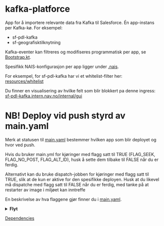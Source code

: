 # kafka-platforce

App for å importere relevante data fra Kafka til Salesforce.
Én app-instans per Kafka-kø.
For eksempel:
* sf-pdl-kafka
* sf-geografisktilknytning

Kafka-eventer kan filtreres og modifiseres programmatisk per app, se [Bootstrap.kt](https://github.com/navikt/sf-pdl-kafka/blob/master/src/main/kotlin/no/nav/sf/pdl/kafka/Bootstrap.kt).

Spesifikk NAIS-konfigurasjon per app ligger under [.nais](https://github.com/navikt/sf-pdl-kafka/tree/master/.nais).

For eksempel, for sf-pdl-kafka har vi et whitelist-filter her:
[resources/whitelist](https://github.com/navikt/sf-pdl-kafka/tree/master/src/main/resources/whitelist)

Du finner en visualisering av hvilke felt som blir blokkert pa denne ingress:
[sf-pdl-kafka.intern.nav.no/internal/gui](https://sf-pdl-kafka.intern.nav.no/internal/gui)


# NB! Deploy vid push styrd av main.yaml
Merk at statusen til [main.yaml](https://github.com/navikt/sf-pdl-kafka/blob/master/.github/workflows/main.yml) bestemmer hvilken app som blir deployet og hvor ved push.

Hvis du bruker main.yml for kjøringer med flagg satt til TRUE (FLAG_SEEK, FLAG_NO_POST, FLAG_ALT_ID), husk å sette dem tilbake til FALSE når du er ferdig.

Alternativt kan du bruke dispatch-jobben for kjøringer med flagg satt til TRUE, slik at de kun er aktive for den spesifikke deployen. Husk at du likevel må dispatche med flagg satt til FALSE når du er ferdig, med tanke på at restarter av image i miljøet kan inntreffe

En beskrivelse av hva flaggene gjør finner du i [main.yaml](https://github.com/navikt/sf-pdl-kafka/blob/master/.github/workflows/main.yml).

<details>
<summary><strong>Flyt</strong></summary>

[![](https://mermaid.ink/img/pako:eNpdU0tu2zAQvcqAa8uQ_4oWBWI7Tty0aNAEXVTOgpZGMiGKJEg6aer4OL1D97lYh3TaBN2JfN8ZQgdW6gpZzmqpH8sdtx7ulhsFcF5c87rlcKeNKCGBWlvA1mFnUIKrE1PJpA2Me0iSDzAv5lp75y03_dYT_xM6tFBqVYsGdAP4gMrvUUp43AmPUjh_H3LmUb54TVto5fYdCRNABUI5z5UDQxfty-_IX0T-srjRZKWNAS8kDNMUOpSVUA1Ra8sh2kXBMgouipWQ3hJKXailcjRQCHqTVWid7t7qAd3x1ouHaHMRbVbFLaoKttyXOzAvv6DjrfsvPhS65RJDQolwfrOOBqtocHn4is7QlLHlG-0YKJeB8hzcvlw_w1Wx0F0nPOi6duhBnIYKA0jdNGDR7aXnpzWepCsU8hnWxZqKKFp-lCfvuln09gkdPGAFCp1HMLTH6HAV-30sruidXrE4ZgTXJ3CjWI81VlQs93aPPUYb7Hg4skOgbZjfYYcbltNnhTWnghvWewd941bwLU0dOFEToC0v28bqvapO0vhAhluqsmGBROs5UrTh6rvW3d90UjQ7ltdcOjrtTcU9LgVvLO_-3ZIHPeyCvD3LJ9NxNGH5gf1g-Wg07I8H6WQ2G2bpeJSOpz32xPLpoJ8Nsskgm02Gw2w6Ozv22M8Ym_azUTqcptloPD6bEDTrMayE1_bz6S-KP9PxDwjTFrk?type=png)](https://mermaid.live/edit#pako:eNpdU0tu2zAQvcqAa8uQ_4oWBWI7Tty0aNAEXVTOgpZGMiGKJEg6aer4OL1D97lYh3TaBN2JfN8ZQgdW6gpZzmqpH8sdtx7ulhsFcF5c87rlcKeNKCGBWlvA1mFnUIKrE1PJpA2Me0iSDzAv5lp75y03_dYT_xM6tFBqVYsGdAP4gMrvUUp43AmPUjh_H3LmUb54TVto5fYdCRNABUI5z5UDQxfty-_IX0T-srjRZKWNAS8kDNMUOpSVUA1Ra8sh2kXBMgouipWQ3hJKXailcjRQCHqTVWid7t7qAd3x1ouHaHMRbVbFLaoKttyXOzAvv6DjrfsvPhS65RJDQolwfrOOBqtocHn4is7QlLHlG-0YKJeB8hzcvlw_w1Wx0F0nPOi6duhBnIYKA0jdNGDR7aXnpzWepCsU8hnWxZqKKFp-lCfvuln09gkdPGAFCp1HMLTH6HAV-30sruidXrE4ZgTXJ3CjWI81VlQs93aPPUYb7Hg4skOgbZjfYYcbltNnhTWnghvWewd941bwLU0dOFEToC0v28bqvapO0vhAhluqsmGBROs5UrTh6rvW3d90UjQ7ltdcOjrtTcU9LgVvLO_-3ZIHPeyCvD3LJ9NxNGH5gf1g-Wg07I8H6WQ2G2bpeJSOpz32xPLpoJ8Nsskgm02Gw2w6Ozv22M8Ym_azUTqcptloPD6bEDTrMayE1_bz6S-KP9PxDwjTFrk)

</details>

[Dependencies](dependencies.md)
